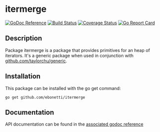 itermerge
========

[![GoDoc Reference](https://godoc.org/github.com/ebonetti/itermerge?status.svg)](http://godoc.org/github.com/ebonetti/itermerge)
[![Build Status](https://travis-ci.org/ebonetti/itermerge.svg?branch=master)](https://travis-ci.org/ebonetti/itermerge)
[![Coverage Status](https://coveralls.io/repos/ebonetti/itermerge/badge.svg?branch=master)](https://coveralls.io/r/ebonetti/itermerge?branch=master)
[![Go Report Card](https://goreportcard.com/badge/github.com/ebonetti/itermerge)](https://goreportcard.com/report/github.com/ebonetti/itermerge)

Description
-----------

Package itermerge is a package that provides primitives for an heap of iterators.
It's a generic package when used in conjunction with [github.com/taylorchu/generic](https://github.com/taylorchu/generic).

Installation
------------

This package can be installed with the go get command:

    go get github.com/ebonetti/itermerge

Documentation
-------------
API documentation can be found in the [associated godoc reference](https://godoc.org/github.com/ebonetti/itermerge)